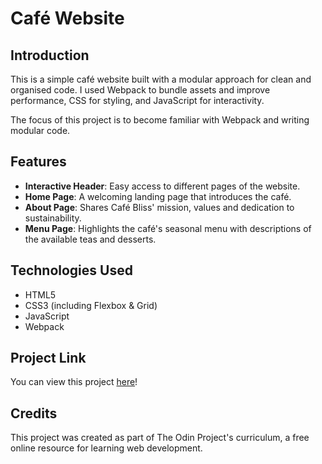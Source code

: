 # Café Website

## Introduction
This is a simple café website built with a modular approach for clean and organised code. I used Webpack to bundle assets and improve performance, CSS for styling, and JavaScript for interactivity.

The focus of this project is to become familiar with Webpack and writing modular code.

## Features
* __Interactive Header__: Easy access to different pages of the website.
* __Home Page__: A welcoming landing page that introduces the café.
* __About Page__: Shares Café Bliss' mission, values and dedication to sustainability.
* __Menu Page__: Highlights the café's seasonal menu with descriptions of the available teas and desserts.


## Technologies Used
* HTML5
* CSS3 (including Flexbox & Grid)
* JavaScript
* Webpack

## Project Link
You can view this project [here](https://alexs1302.github.io/cafe-website/)!

## Credits
This project was created as part of The Odin Project's curriculum, a free online resource for learning web development.
